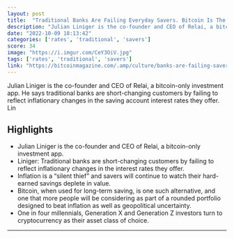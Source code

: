 ```yaml
---
layout: post
title:  "Traditional Banks Are Failing Everyday Savers. Bitcoin Is The Alternative | Bitcoin Magazine"
description: "Julian Liniger is the co-founder and CEO of Relai, a bitcoin-only investment app. He says traditional banks are short-changing customers by failing to reflect inflationary changes in the saving account interest rates they offer. Lin"
date: "2022-10-09 18:13:42"
categories: ['rates', 'traditional', 'savers']
score: 34
image: "https://i.imgur.com/CeY3OiV.jpg"
tags: ['rates', 'traditional', 'savers']
link: "https://bitcoinmagazine.com/.amp/culture/banks-are-failing-savers-bitcoin-is-the-alternative"
---
```


Julian Liniger is the co-founder and CEO of Relai, a bitcoin-only investment app. He says traditional banks are short-changing customers by failing to reflect inflationary changes in the saving account interest rates they offer. Lin

## Highlights

- Julian Liniger is the co-founder and CEO of Relai, a bitcoin-only investment app.
- Liniger: Traditional banks are short-changing customers by failing to reflect inflationary changes in the interest rates they offer.
- Inflation is a “silent thief” and savers will continue to watch their hard-earned savings deplete in value.
- Bitcoin, when used for long-term saving, is one such alternative, and one that more people will be considering as part of a rounded portfolio designed to beat inflation as well as geopolitical uncertainty.
- One in four millennials, Generation X and Generation Z investors turn to cryptocurrency as their asset class of choice.

---
